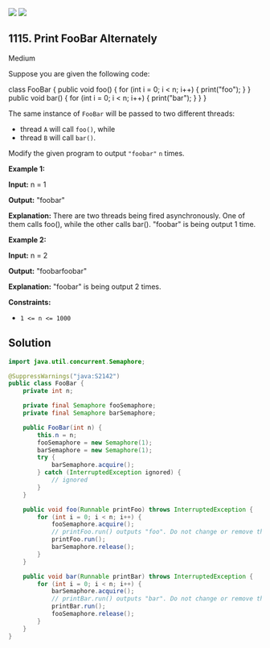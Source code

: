 [![](https://img.shields.io/github/stars/javadev/LeetCode-in-Java?label=Stars&style=flat-square)](https://github.com/javadev/LeetCode-in-Java)
[![](https://img.shields.io/github/forks/javadev/LeetCode-in-Java?label=Fork%20me%20on%20GitHub%20&style=flat-square)](https://github.com/javadev/LeetCode-in-Java/fork)

## 1115\. Print FooBar Alternately

Medium

Suppose you are given the following code:

class FooBar { public void foo() { for (int i = 0; i < n; i++) { print("foo"); } } public void bar() { for (int i = 0; i < n; i++) { print("bar"); } } }

The same instance of `FooBar` will be passed to two different threads:

*   thread `A` will call `foo()`, while
*   thread `B` will call `bar()`.

Modify the given program to output `"foobar"` `n` times.

**Example 1:**

**Input:** n = 1

**Output:** "foobar"

**Explanation:** There are two threads being fired asynchronously. One of them calls foo(), while the other calls bar(). "foobar" is being output 1 time.

**Example 2:**

**Input:** n = 2

**Output:** "foobarfoobar"

**Explanation:** "foobar" is being output 2 times.

**Constraints:**

*   `1 <= n <= 1000`

## Solution

```java
import java.util.concurrent.Semaphore;

@SuppressWarnings("java:S2142")
public class FooBar {
    private int n;

    private final Semaphore fooSemaphore;
    private final Semaphore barSemaphore;

    public FooBar(int n) {
        this.n = n;
        fooSemaphore = new Semaphore(1);
        barSemaphore = new Semaphore(1);
        try {
            barSemaphore.acquire();
        } catch (InterruptedException ignored) {
            // ignored
        }
    }

    public void foo(Runnable printFoo) throws InterruptedException {
        for (int i = 0; i < n; i++) {
            fooSemaphore.acquire();
            // printFoo.run() outputs "foo". Do not change or remove this line.
            printFoo.run();
            barSemaphore.release();
        }
    }

    public void bar(Runnable printBar) throws InterruptedException {
        for (int i = 0; i < n; i++) {
            barSemaphore.acquire();
            // printBar.run() outputs "bar". Do not change or remove this line.
            printBar.run();
            fooSemaphore.release();
        }
    }
}
```